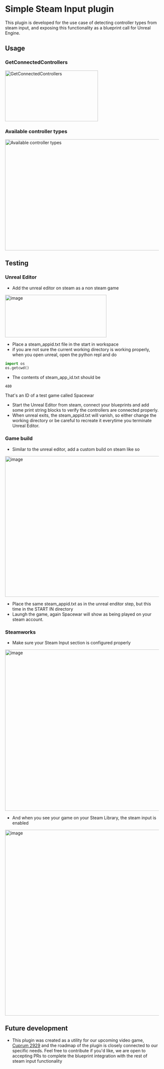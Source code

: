 # Simple Steam Input plugin

This plugin is developed for the use case of detecting controller types from steam input, and exposing this functionality as a blueprint
call for Unreal Engine.

## Usage

### GetConnectedControllers
<img width="304" height="166" alt="GetConnectedControllers" src="https://github.com/user-attachments/assets/c6b8e575-2b88-4c35-b7f1-a1f4f6d287ba" />

### Available controller types
<img width="514" height="363" alt="Available controller types" src="https://github.com/user-attachments/assets/c7052753-a4ff-4f88-a7ce-d0ad861b31e7" />

## Testing

### Unreal Editor

- Add the unreal editor on steam as a non steam game

<img width="332" height="139" alt="image" src="https://github.com/user-attachments/assets/189ad1c3-6f17-4288-9558-b175d4ef22b6" />

- Place a steam_appid.txt file in the start in workspace
- if you are not sure the current working directory is working properly, when you open unreal, open the python repl and do
```python
import os
os.getcwd()
```
- The contents of steam_app_id.txt should be
```
480
```
That's an ID of a test game called Spacewar
- Start the Unreal Editor from steam, connect your blueprints and add some print string blocks to verify the controllers are connected properly.
- When unreal exits, the steam_appid.txt will vanish, so either change the working directory or be careful to recreate it everytime you terminate Unreal Editor.

### Game build
- Similar to the unreal editor, add a custom build on steam like so
<img width="838" height="460" alt="image" src="https://github.com/user-attachments/assets/bdb37c44-3351-435a-902c-393f7a8b74e5" />

- Place the same steam_appid.txt as in the unreal enditor step, but this time in the START IN directory
- Laungh the game, again Spacewar will show as being played on your steam account.

### Steamworks
- Make sure your Steam Input section is configured properly

<img width="1326" height="527" alt="image" src="https://github.com/user-attachments/assets/5ac0a874-6e3a-4e64-8154-94765b468b7c" />

- And when you see your game on your Steam Library, the steam input is enabled

<img width="849" height="607" alt="image" src="https://github.com/user-attachments/assets/580f2957-5242-4774-ac6a-44b8933ac896" />


## Future development

- This plugin was created as a utility for our upcoming video game, [Cuprum 2929](https://store.steampowered.com/app/2660240/CUPRUM2929/) and the roadmap of the plugin is closely connected to our specific needs. Feel free to contribute if you'd like, we are open to accepting PRs to complete the blueprint integration with the rest of steam input functionality
